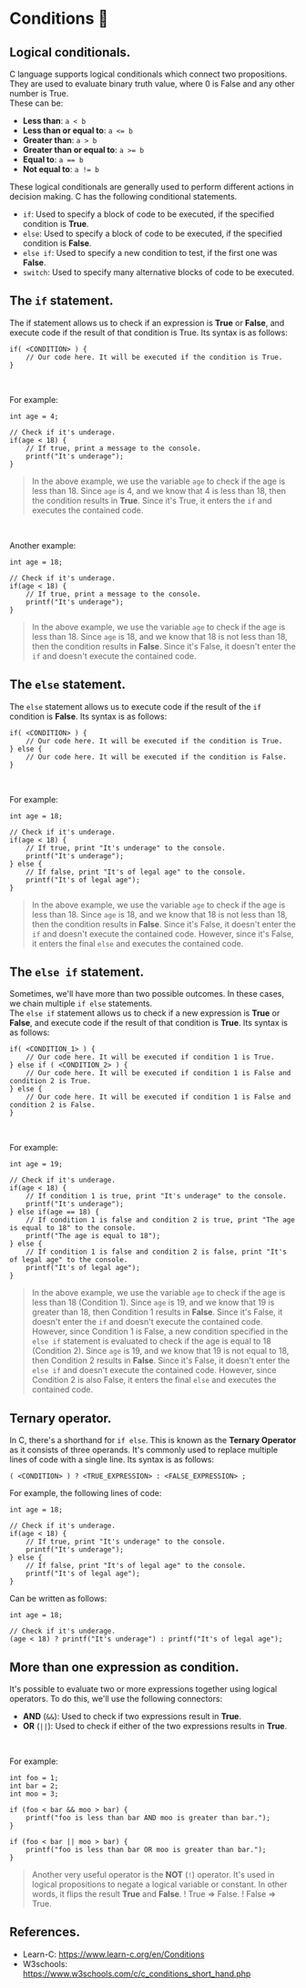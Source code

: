 # Conditions 🤔
## Logical conditionals.
C language supports logical conditionals which connect two propositions. They are used to evaluate binary truth value, where 0 is False and any other number is True.<br>
These can be:
- **Less than**: `a < b`
- **Less than or equal to**: `a <= b`
- **Greater than**: `a > b`
- **Greater than or equal to**: `a >= b`
- **Equal to**: `a == b`
- **Not equal to**: `a != b`

These logical conditionals are generally used to perform different actions in decision making. C has the following conditional statements.
- `if`: Used to specify a block of code to be executed, if the specified condition is **True**.
- `else`: Used to specify a block of code to be executed, if the specified condition is **False**.
- `else if`: Used to specify a new condition to test, if the first one was **False**.
- `switch`: Used to specify many alternative blocks of code to be executed.

## The `if` statement.
The if statement allows us to check if an expression is **True** or **False**, and execute code if the result of that condition is True. Its syntax is as follows:
```
if( <CONDITION> ) {
    // Our code here. It will be executed if the condition is True.
}
```
<br>

For example:
```
int age = 4;

// Check if it's underage.
if(age < 18) {
    // If true, print a message to the console.
    printf("It's underage");
}
```
> In the above example, we use the variable `age` to check if the age is less than 18. Since `age` is 4, and we know that 4 is less than 18, then the condition results in **True**. Since it's True, it enters the `if` and executes the contained code.

<br>

Another example:
```
int age = 18;

// Check if it's underage.
if(age < 18) {
    // If true, print a message to the console.
    printf("It's underage");
}
```
> In the above example, we use the variable `age` to check if the age is less than 18. Since `age` is 18, and we know that 18 is not less than 18, then the condition results in **False**. Since it's False, it doesn't enter the `if` and doesn't execute the contained code.

## The `else` statement.
The `else` statement allows us to execute code if the result of the `if` condition is **False**. Its syntax is as follows:
```
if( <CONDITION> ) {
    // Our code here. It will be executed if the condition is True.
} else {
    // Our code here. It will be executed if the condition is False.
}
```
<br>

For example:
```
int age = 18;

// Check if it's underage.
if(age < 18) {
    // If true, print "It's underage" to the console.
    printf("It's underage");
} else {
    // If false, print "It's of legal age" to the console.
    printf("It's of legal age");
}
```
> In the above example, we use the variable `age` to check if the age is less than 18. Since `age` is 18, and we know that 18 is not less than 18, then the condition results in **False**. Since it's False, it doesn't enter the `if` and doesn't execute the contained code. However, since it's False, it enters the final `else` and executes the contained code.

## The `else if` statement.
Sometimes, we'll have more than two possible outcomes. In these cases, we chain multiple `if else` statements.<br>
The `else if` statement allows us to check if a new expression is **True** or **False**, and execute code if the result of that condition is **True**. Its syntax is as follows:
```
if( <CONDITION_1> ) {
    // Our code here. It will be executed if condition 1 is True.
} else if ( <CONDITION_2> ) {
    // Our code here. It will be executed if condition 1 is False and condition 2 is True.
} else {
    // Our code here. It will be executed if condition 1 is False and condition 2 is False.
}
```
<br>

For example:
```
int age = 19;

// Check if it's underage.
if(age < 18) {
    // If condition 1 is true, print "It's underage" to the console.
    printf("It's underage");
} else if(age == 18) {
    // If condition 1 is false and condition 2 is true, print "The age is equal to 18" to the console.
    printf("The age is equal to 18");
} else {
    // If condition 1 is false and condition 2 is false, print "It's of legal age" to the console.
    printf("It's of legal age");
}
```
> In the above example, we use the variable `age` to check if the age is less than 18 (Condition 1). Since `age` is 19, and we know that 19 is greater than 18, then Condition 1 results in **False**. Since it's False, it doesn't enter the `if` and doesn't execute the contained code. However, since Condition 1 is False, a new condition specified in the `else if` statement is evaluated to check if the age is equal to 18 (Condition 2). Since `age` is 19, and we know that 19 is not equal to 18, then Condition 2 results in **False**. Since it's False, it doesn't enter the `else if` and doesn't execute the contained code. However, since Condition 2 is also False, it enters the final `else` and executes the contained code.

## Ternary operator.
In C, there's a shorthand for `if else`. This is known as the **Ternary Operator** as it consists of three operands. It's commonly used to replace multiple lines of code with a single line. Its syntax is as follows:
```
( <CONDITION> ) ? <TRUE_EXPRESSION> : <FALSE_EXPRESSION> ;
```

For example, the following lines of code:
```
int age = 18;

// Check if it's underage.
if(age < 18) {
    // If true, print "It's underage" to the console.
    printf("It's underage");
} else {
    // If false, print "It's of legal age" to the console.
    printf("It's of legal age");
}
```

Can be written as follows:
```
int age = 18;

// Check if it's underage.
(age < 18) ? printf("It's underage") : printf("It's of legal age");
```

## More than one expression as condition.
It's possible to evaluate two or more expressions together using logical operators. To do this, we'll use the following connectors:
- **AND** (`&&`): Used to check if two expressions result in **True**.
- **OR** (`||`): Used to check if either of the two expressions results in **True**.

<br>

For example:
```
int foo = 1;
int bar = 2;
int moo = 3;

if (foo < bar && moo > bar) {
    printf("foo is less than bar AND moo is greater than bar.");
}

if (foo < bar || moo > bar) {
    printf("foo is less than bar OR moo is greater than bar.");
}
```

> Another very useful operator is the **NOT** (`!`) operator. It's used in logical propositions to negate a logical variable or constant. In other words, it flips the result **True** and **False**.
> ! True => False.
> ! False => True.

## References.
- Learn-C: https://www.learn-c.org/en/Conditions
- W3schools: https://www.w3schools.com/c/c_conditions_short_hand.php